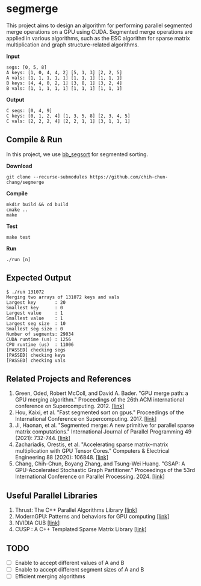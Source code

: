 # segmerge
This project aims to design an algorithm for performing parallel segmented merge operations on a GPU using CUDA. Segmented merge operations are applied in various algorithms, such as the ESC algorithm for sparse matrix multiplication and graph structure-related algorithms.

**Input**
```
segs: [0, 5, 8]
A keys: [1, 0, 4, 4, 2] [5, 1, 3] [2, 2, 5]
A vals: [1, 1, 1, 1, 1] [1, 1, 1] [1, 1, 1]
B keys: [4, 4, 0, 2, 1] [3, 8, 1] [3, 2, 4]
B vals: [1, 1, 1, 1, 1] [1, 1, 1] [1, 1, 1]
```

**Output**
```
C segs: [0, 4, 9]
C keys: [0, 1, 2, 4] [1, 3, 5, 8] [2, 3, 4, 5]
C vals: [2, 2, 2, 4] [2, 2, 1, 1] [3, 1, 1, 1]
```

## Compile & Run
In this project, we use [bb_segsort](https://github.com/vtsynergy/bb_segsort/tree/master) for segmented sorting.

**Download**
```
git clone --recurse-submodules https://github.com/chih-chun-chang/segmerge
```

**Compile**
```
mkdir build && cd build
cmake ..
make
```

**Test**
```
make test
```

**Run**
```
./run [n]
```

## Expected Output
```
$ ./run 131072
Merging two arrays of 131072 keys and vals
Largest key       : 20
Smallest key      : 0
Largest value     : 1
Smallest value    : 1
Largest seg size  : 10
Smallest seg size : 0
Number of segments: 29034
CUDA runtime (us) : 1256
CPU runtime (us)  : 11006
[PASSED] checking segs
[PASSED] checking keys
[PASSED] checking vals
```

## Related Projects and References
1. Green, Oded, Robert McColl, and David A. Bader. "GPU merge path: a GPU merging algorithm." Proceedings of the 26th ACM international conference on Supercomputing. 2012. [[link]](https://www.google.com/url?sa=t&source=web&rct=j&opi=89978449&url=https://www.cs.ucdavis.edu/~amenta/f15/GPUmp.pdf&ved=2ahUKEwiAq8fG7tmIAxXxhYkEHTskHp0QFnoECBUQAQ&usg=AOvVaw2NQmsIy6UAamQE-VWqDUkG)
2. Hou, Kaixi, et al. "Fast segmented sort on gpus." Proceedings of the International Conference on Supercomputing. 2017. [[link]](https://dl.acm.org/doi/10.1145/3079079.3079105)
3. Ji, Haonan, et al. "Segmented merge: A new primitive for parallel sparse matrix computations." International Journal of Parallel Programming 49 (2021): 732-744. [[link]](https://www.ssslab.cn/assets/papers/2021-ji-segmerge.pdf)
4. Zachariadis, Orestis, et al. "Accelerating sparse matrix–matrix multiplication with GPU Tensor Cores." Computers & Electrical Engineering 88 (2020): 106848. [[link]](https://arxiv.org/abs/2009.14600)
5. Chang, Chih-Chun, Boyang Zhang, and Tsung-Wei Huang. "GSAP: A GPU-Accelerated Stochastic Graph Partitioner." Proceedings of the 53rd International Conference on Parallel Processing. 2024. [[link]](https://tsung-wei-huang.github.io/papers/2024-ICPP-GSAP.pdf)

## Useful Parallel Libraries
1. Thrust: The C++ Parallel Algorithms Library [[link]](https://nvidia.github.io/cccl/thrust/)
2. ModernGPU: Patterns and behaviors for GPU computing [[link]](https://github.com/moderngpu/moderngpu)
3. NVIDIA CUB [[link]](https://docs.nvidia.com/cuda/cub/index.html)
4. CUSP : A C++ Templated Sparse Matrix Library [[link]](https://github.com/cusplibrary/cusplibrary)

## TODO
- [ ] Enable to accept different values of A and B
- [ ] Enable to accept different segment sizes of A and B
- [ ] Efficient merging algorithms
